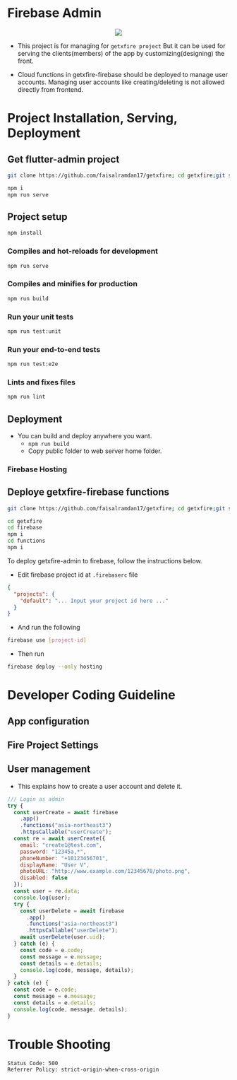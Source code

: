 # Firebase Admin

<p align="center">
    <a title="Buy me a coffee" href="https://www.buymeacoffee.com/faisalramdan17">
        <img src="https://img.buymeacoffee.com/button-api/?text=Buy me a coffee&emoji=&slug=faisalramdan17&button_colour=FF5F5F&font_colour=ffffff&font_family=Lato&outline_colour=000000&coffee_colour=FFDD00">
    </a>
</p> 

- This project is for managing for `getxfire project` But it can be used for serving the clients(members) of the app by customizing(designing) the front.

- Cloud functions in getxfire-firebase should be deployed to manage user accounts. Managing user accounts like creating/deleting is not allowed directly from frontend.

# Project Installation, Serving, Deployment

## Get flutter-admin project

```sh
git clone https://github.com/faisalramdan17/getxfire; cd getxfire;git sparse-checkout set admin-vuejs; cd admin-vuejs
```
```sh
npm i
npm run serve
```

## Project setup

```sh
npm install
```

### Compiles and hot-reloads for development

```sh
npm run serve
```

### Compiles and minifies for production

```sh
npm run build
```

### Run your unit tests

```sh
npm run test:unit
```

### Run your end-to-end tests

```sh
npm run test:e2e
```

### Lints and fixes files

```sh
npm run lint
```

## Deployment

- You can build and deploy anywhere you want.
  - `npm run build`
  - Copy public folder to web server home folder.

### Firebase Hosting

## Deploye getxfire-firebase functions

```sh
git clone https://github.com/faisalramdan17/getxfire; cd getxfire;git sparse-checkout set firebase; cd firebase
```
```sh
cd getxfire
cd firebase
npm i
cd functions
npm i

```

To deploy getxfire-admin to firebase, follow the instructions below.

- Edit firebase project id at `.firebaserc` file

```json
{
  "projects": {
    "default": "... Input your project id here ..."
  }
}
```

- And run the following

```sh
firebase use [project-id]
```

- Then run

```sh
firebase deploy --only hosting
```

# Developer Coding Guideline

## App configuration

## Fire Project Settings

## User management

- This explains how to create a user account and delete it.

```js
/// Login as admin
try {
  const userCreate = await firebase
    .app()
    .functions("asia-northeast3")
    .httpsCallable("userCreate");
  const re = await userCreate({
    email: "create1@test.com",
    password: "12345a,*",
    phoneNumber: "+10123456701",
    displayName: "User V",
    photoURL: "http://www.example.com/12345678/photo.png",
    disabled: false
  });
  const user = re.data;
  console.log(user);
  try {
    const userDelete = await firebase
      .app()
      .functions("asia-northeast3")
      .httpsCallable("userDelete");
    await userDelete(user.uid);
  } catch (e) {
    const code = e.code;
    const message = e.message;
    const details = e.details;
    console.log(code, message, details);
  }
} catch (e) {
  const code = e.code;
  const message = e.message;
  const details = e.details;
  console.log(code, message, details);
}
```

# Trouble Shooting

```
Status Code: 500
Referrer Policy: strict-origin-when-cross-origin
```
